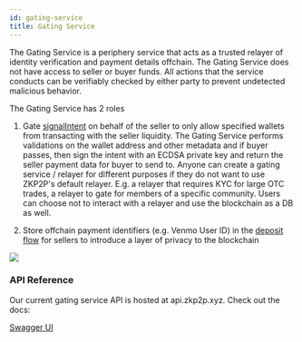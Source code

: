 ```yaml
---
id: gating-service
title: Gating Service
---
```


The Gating Service is a periphery service that acts as a trusted relayer of identity verification and payment details offchain. The Gating Service does not have access to seller or buyer funds. All actions that the service conducts can be verifiably checked by either party to prevent undetected malicious behavior.

The Gating Service has 2 roles

1.  Gate [signalIntent](https://docs.zkp2p.xyz/developer/smart-contracts/escrow#signalintent) on behalf of the seller to only allow specified wallets from transacting with the seller liquidity. The Gating Service performs validations on the wallet address and other metadata and if buyer passes, then sign the intent with an ECDSA private key and return the seller payment data for buyer to send to. Anyone can create a gating service / relayer for different purposes if they do not want to use ZKP2P's default relayer. E.g. a relayer that requires KYC for large OTC trades, a relayer to gate for members of a specific community. Users can choose not to interact with a relayer and use the blockchain as a DB as well.

2.  Store offchain payment identifiers (e.g. Venmo User ID) in the [deposit flow](https://docs.zkp2p.xyz/developer/smart-contracts/escrow) for sellers to introduce a layer of privacy to the blockchain

![](https://docs.zkp2p.xyz/~gitbook/image?url=https%3A%2F%2F3629680097-files.gitbook.io%2F%7E%2Ffiles%2Fv0%2Fb%2Fgitbook-x-prod.appspot.com%2Fo%2Fspaces%252F6e2L3XxfmJSq8oZRw1gA%252Fuploads%252FjcATRW7pdKrKl5V1fp1B%252Fv2_protocol_2.png%3Falt%3Dmedia%26token%3Dc37542bc-48f8-43f3-a166-0f4cd69e3dfe&width=768&dpr=4&quality=100&sign=8905f623&sv=2)

### API Reference

Our current gating service API is hosted at api.zkp2p.xyz. Check out the docs:

[Swagger UI](https://api.zkp2p.xyz/docs)